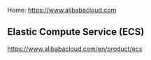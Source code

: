 Home: https://www.alibabacloud.com

## Elastic Compute Service (ECS)
https://www.alibabacloud.com/en/product/ecs

